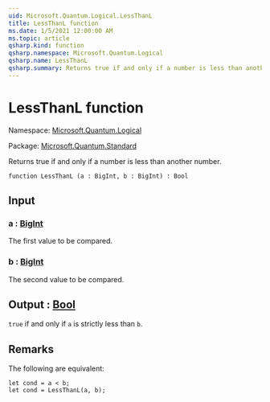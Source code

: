 ```yaml
---
uid: Microsoft.Quantum.Logical.LessThanL
title: LessThanL function
ms.date: 1/5/2021 12:00:00 AM
ms.topic: article
qsharp.kind: function
qsharp.namespace: Microsoft.Quantum.Logical
qsharp.name: LessThanL
qsharp.summary: Returns true if and only if a number is less than another number.
---
```


# LessThanL function

Namespace: [Microsoft.Quantum.Logical](xref:Microsoft.Quantum.Logical)

Package: [Microsoft.Quantum.Standard](https://nuget.org/packages/Microsoft.Quantum.Standard)


Returns true if and only if a number is less than another number.

```qsharp
function LessThanL (a : BigInt, b : BigInt) : Bool
```


## Input

### a : [BigInt](xref:microsoft.quantum.lang-ref.bigint)

The first value to be compared.


### b : [BigInt](xref:microsoft.quantum.lang-ref.bigint)

The second value to be compared.



## Output : [Bool](xref:microsoft.quantum.lang-ref.bool)

`true` if and only if `a` is strictly less than `b`.

## Remarks

The following are equivalent:```Q#let cond = a < b;let cond = LessThanL(a, b);```